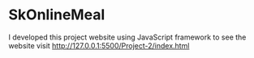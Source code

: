 # SkOnlineMeal
I developed this project website using JavaScript framework to see the website visit http://127.0.0.1:5500/Project-2/index.html
